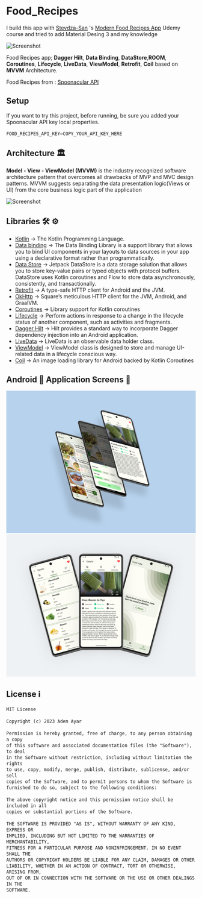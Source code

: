 # Food_Recipes

I build this app with [Stevdza-San](https://github.com/stevdza-san) 's [Modern Food Recipes App](https://www.udemy.com/course/modern-food-recipes-app-android-development-with-kotlin/) Udemy course and tried to add Material Desing 3 and my knowledge

![Screenshot](https://redwerk.com/wp-content/uploads/2019/11/cover_Kotlin.png)

Food Recipes app; **Dagger Hilt**, **Data Binding**, **DataStore**,**ROOM**, **Coroutines**, **Lifecycle**, **LiveData**, **ViewModel**, **Retrofit**, **Coil** based on **MVVM** Architecture.

Food Recipes from : [Spoonacular API](https://spoonacular.com/food-api)

## Setup

If you want to try this project, before running, be sure you added your Spoonacular API key local properties.

```js
FOOD_RECIPES_API_KEY=COPY_YOUR_API_KEY_HERE
```


## Architecture 🏛

**Model - View - ViewModel (MVVM)** is the industry recognized software architecture pattern that overcomes all drawbacks of MVP and MVC design patterns. MVVM suggests separating the data presentation logic(Views or UI) from the core business logic part of the application

![Screenshot](https://androidwave.com/wp-content/uploads/2019/05/mvvm-architecture-app-in-android.png)


## Libraries 🛠 ⚙️
- [Kotlin](https://github.com/JetBrains/kotlin) -> The Kotlin Programming Language.
- [Data binding](https://developer.android.com/topic/libraries/data-binding) -> The Data Binding Library is a support library that allows you to bind UI components in your layouts to data sources in your app using a declarative format rather than programmatically.
- [Data Store](https://developer.android.com/topic/libraries/architecture/datastore) -> Jetpack DataStore is a data storage solution that allows you to store key-value pairs or typed objects with protocol buffers. DataStore uses Kotlin coroutines and Flow to store data asynchronously, consistently, and transactionally.
- [Retrofit](https://github.com/square/retrofit) -> A type-safe HTTP client for Android and the JVM.
- [OkHttp](https://github.com/square/okhttp) -> Square’s meticulous HTTP client for the JVM, Android, and GraalVM.
- [Coroutines](https://github.com/Kotlin/kotlinx.coroutines) -> Library support for Kotlin coroutines
- [Lifecycle](https://developer.android.com/jetpack/androidx/releases/lifecycle) -> Perform actions in response to a change in the lifecycle status of another component, such as activities and fragments.
- [Dagger Hilt](https://developer.android.com/training/dependency-injection/hilt-android) -> Hilt provides a standard way to incorporate Dagger dependency injection into an Android application.
- [LiveData](https://developer.android.com/topic/libraries/architecture/livedata) -> LiveData is an observable data holder class.
- [ViewModel](https://developer.android.com/topic/libraries/architecture/viewmodel) -> ViewModel class is designed to store and manage UI-related data in a lifecycle conscious way.
- [Coil](https://coil-kt.github.io/coil/) -> An image loading library for Android backed by Kotlin Coroutines

## Android 📱 Application Screens 📸

<img src="https://raw.githubusercontent.com/AAyar94/Food_Recipes/master/Screenshots/Mockup1.png" />
<img src="https://raw.githubusercontent.com/AAyar94/Food_Recipes/master/Screenshots/Mockup2.png" />

## License ℹ️
```
MIT License

Copyright (c) 2023 Adem Ayar

Permission is hereby granted, free of charge, to any person obtaining a copy
of this software and associated documentation files (the "Software"), to deal
in the Software without restriction, including without limitation the rights
to use, copy, modify, merge, publish, distribute, sublicense, and/or sell
copies of the Software, and to permit persons to whom the Software is
furnished to do so, subject to the following conditions:

The above copyright notice and this permission notice shall be included in all
copies or substantial portions of the Software.

THE SOFTWARE IS PROVIDED "AS IS", WITHOUT WARRANTY OF ANY KIND, EXPRESS OR
IMPLIED, INCLUDING BUT NOT LIMITED TO THE WARRANTIES OF MERCHANTABILITY,
FITNESS FOR A PARTICULAR PURPOSE AND NONINFRINGEMENT. IN NO EVENT SHALL THE
AUTHORS OR COPYRIGHT HOLDERS BE LIABLE FOR ANY CLAIM, DAMAGES OR OTHER
LIABILITY, WHETHER IN AN ACTION OF CONTRACT, TORT OR OTHERWISE, ARISING FROM,
OUT OF OR IN CONNECTION WITH THE SOFTWARE OR THE USE OR OTHER DEALINGS IN THE
SOFTWARE.
```

